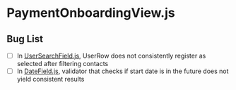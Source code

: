 # **PaymentOnboardingView.js**

## Bug List
- [ ] In [UserSearchField.js](./subcomponents/UserSearchField.js), UserRow does not consistently register as selected after filtering contacts
- [ ] In [DateField.js](./subcomponents/DateField.js), validator that checks if start date is in the future does not yield consistent results
